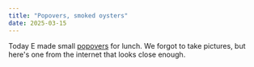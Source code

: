 ```yaml
---
title: "Popovers, smoked oysters"
date: 2025-03-15
---
```


Today E made small <a href="/tags/popover">popovers</a> for lunch. We forgot to take pictures, but here's one from the internet that looks close enough. 
